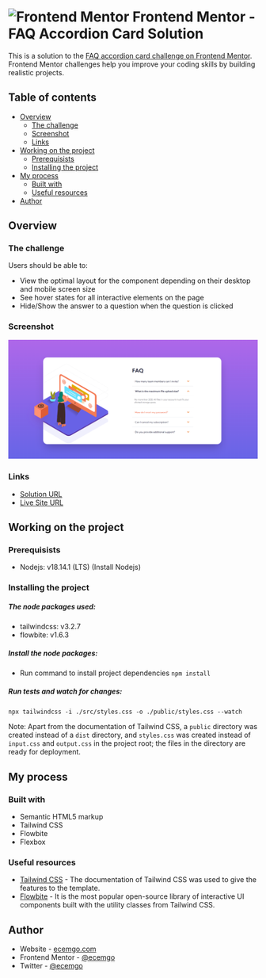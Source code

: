 # <img src="https://user-images.githubusercontent.com/13468728/222973742-9133bdb5-61f0-4f53-8b08-bb3c349e2056.png" title="Frontend Mentor" alt="Frontend Mentor" width="50" height="50"/> Frontend Mentor - FAQ Accordion Card Solution

This is a solution to the [FAQ accordion card challenge on Frontend Mentor](https://www.frontendmentor.io/challenges/faq-accordion-card-XlyjD0Oam). Frontend Mentor challenges help you improve your coding skills by building realistic projects.

## Table of contents

- [Overview](#overview)
  - [The challenge](#the-challenge)
  - [Screenshot](#screenshot)
  - [Links](#links)
- [Working on the project](#working-on-the-project)
  - [Prerequisists](#prerequisists)
  - [Installing the project](#installing-the-project)
- [My process](#my-process)
  - [Built with](#built-with)
  - [Useful resources](#useful-resources)
- [Author](#author)

## Overview

### The challenge

Users should be able to:

- View the optimal layout for the component depending on their desktop and mobile screen size
- See hover states for all interactive elements on the page
- Hide/Show the answer to a question when the question is clicked

### Screenshot

![](./public/images/faq.jpg)

### Links

- [Solution URL](https://github.com/ecemgo/frontend-mentor-challenges/tree/main/faq-accordion-card)
- [Live Site URL](https://ecemgo-faq-accordion-card.netlify.app/)

## Working on the project

### Prerequisists

- Nodejs: v18.14.1 (LTS) (Install Nodejs)

### Installing the project

##### The node packages used:

- tailwindcss: v3.2.7
- flowbite: v1.6.3

##### Install the node packages:

- Run command to install project dependencies
  `npm install`

##### Run tests and watch for changes:

`npx tailwindcss -i ./src/styles.css -o ./public/styles.css --watch`

Note: Apart from the documentation of Tailwind CSS, a `public` directory was created instead of a `dist` directory, and `styles.css` was created instead of `input.css` and `output.css` in the project root; the files in the directory are ready for deployment.

## My process

### Built with

- Semantic HTML5 markup
- Tailwind CSS
- Flowbite
- Flexbox

### Useful resources

- [Tailwind CSS](https://tailwindcss.com/docs/installation) - The documentation of Tailwind CSS was used to give the features to the template.
- [Flowbite](https://flowbite.com/docs/getting-started/introduction/) - It is the most popular open-source library of interactive UI components built with the utility classes from Tailwind CSS.

## Author

- Website - [ecemgo.com](https://www.ecemgo.com/)
- Frontend Mentor - [@ecemgo](https://www.frontendmentor.io/profile/ecemgo)
- Twitter - [@ecemgo](https://twitter.com/ecemgo)
